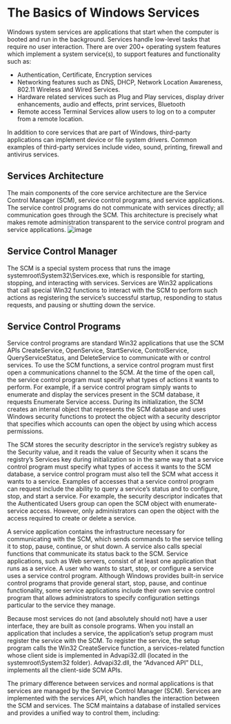 # The Basics of Windows Services
Windows system services are applications that start when the computer is booted and run in the background.  Services handle 
low-level tasks that require no user interaction. There are over 200+ operating system features which implement a system service(s), to support features and functionality such as:

- Authentication, Certificate, Encryption services
- Networking features such as DNS, DHCP, Network Location Awareness, 802.11 Wireless and Wired Services.
- Hardware related services such as Plug and Play services, display driver enhancements,  audio and effects,  print services, Bluetooth 
- Remote access Terminal Services allow users to log on to a computer from a remote location.

In addition to core services that are part of Windows, third-party applications can implement device or file system drivers. Common examples of third-party services include video, sound, printing,  firewall and antivirus services.

## Services Architecture
The main components of the core service architecture are the Service Control Manager (SCM), service control programs, and service applications.  The service control programs do not communicate with services directly; all communication goes through the SCM.  This architecture is precisely what makes remote administration transparent to the service control program and service applications.
![image](images/Service%20Architecture.png)

## Service Control Manager
The SCM is a special system process that runs the image systemroot\System32\Services.exe, which is responsible for starting, stopping, and interacting with services. Services are Win32 applications that call special Win32 functions to interact with the SCM to perform such actions as registering the service’s successful startup, responding to status requests, and pausing or shutting down the service.

## Service Control Programs
Service control programs are standard Win32 applications that use the SCM APIs CreateService, OpenService, StartService, ControlService, QueryServiceStatus, and DeleteService to communicate with or control services. To use the SCM functions, a service control program must first open a communications channel to the SCM. At the time of the open call, the service control program must specify what types of actions it wants to perform. For example, if a service control program simply wants to enumerate and display the services present in the SCM database, it requests Enumerate Service access. During its initialization, the SCM creates an internal object that represents the SCM database and uses Windows security functions to protect the object with a security descriptor that specifies which accounts can open the object by using which access permissions.

The SCM stores the security descriptor in the service’s registry subkey as the Security value, and it reads the value of Security when it scans the registry’s Services key during initialization so in the same way that a service control program must specify what types of access it wants to the SCM database, a service control program must also tell the SCM what access it wants to a service. Examples of accesses that a service control program can request include the ability to query a service’s status and to configure, stop, and start a service.  For example, the security descriptor indicates that the Authenticated Users group can open the SCM object with enumerate-service access. However, only administrators can open the object with the access required to create or delete a service.

A service application contains the infrastructure necessary for communicating with the SCM, which sends commands to the service telling it to stop, pause, continue, or shut down. A service also calls special functions that communicate its status back to the SCM.   Service applications, such as Web servers, consist of at least one application that runs as a service. A user who wants to start, stop, or configure a service uses a service control program. Although Windows provides built-in service control programs that provide general start, stop, pause, and continue functionality, some service applications include their own service control program that allows administrators to specify configuration settings particular to the service they manage.

Because most services do not (and absolutely should not) have a user interface, they are built as console programs. When you install an application that includes a service, the application’s setup program must register the service with the SCM. To register the service, the setup program calls the Win32 CreateService function, a services-related function whose client side is implemented in Advapi32.dll (located in the systemroot\System32 folder). Advapi32.dll, the “Advanced API” DLL, implements all the client-side SCM APIs.

The primary difference between services and normal applications is that services are managed by the Service Control Manager (SCM). Services are implemented with the services API, which handles the interaction between the SCM and services. The SCM maintains a database of installed services and provides a unified way to control them, including:
